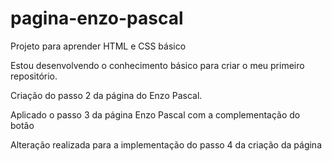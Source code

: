 # pagina-enzo-pascal
Projeto para aprender HTML e CSS básico

Estou desenvolvendo o conhecimento básico para criar o meu primeiro repositório.

Criação do passo 2 da página do Enzo Pascal.

Aplicado o passo 3 da página Enzo Pascal com a complementação do botão 

Alteração realizada para a implementação do passo 4 da criação da página